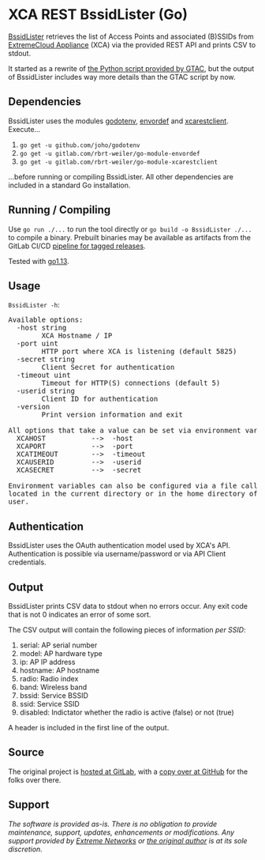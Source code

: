 # XCA REST BssidLister (Go)

[BssidLister](BssidLister.go?raw=true) retrieves the list of Access Points and associated (B)SSIDs from [ExtremeCloud Appliance](https://www.extremenetworks.com/product/extremecloud-appliance/) (XCA) via the provided REST API and prints CSV to stdout.

It started as a rewrite of [the Python script provided by GTAC](https://extremeportal.force.com/ExtrArticleDetail?an=000077243&q=How-can-I-retrieve-a-list-of-BSSIDs-from-an-XCA-controller-using-the-REST-API), but the output of BssidLister includes way more details than the GTAC script by now.

## Dependencies

BssidLister uses the modules [godotenv](https://github.com/joho/godotenv), [envordef](https://gitlab.com/rbrt-weiler/go-module-envordef) and [xcarestclient](https://gitlab.com/rbrt-weiler/go-module-xcarestclient). Execute...

1. `go get -u github.com/joho/godotenv`
1. `go get -u gitlab.com/rbrt-weiler/go-module-envordef`
1. `go get -u gitlab.com/rbrt-weiler/go-module-xcarestclient`

...before running or compiling BssidLister. All other dependencies are included in a standard Go installation.

## Running / Compiling

Use `go run ./...` to run the tool directly or `go build -o BssidLister ./...` to compile a binary. Prebuilt binaries may be available as artifacts from the GitLab CI/CD [pipeline for tagged releases](https://gitlab.com/rbrt-weiler/xca-rest-bssidlister-go/pipelines?scope=tags).

Tested with [go1.13](https://golang.org/doc/go1.13).

## Usage

`BssidLister -h`:

<pre>
Available options:
  -host string
    	XCA Hostname / IP
  -port uint
    	HTTP port where XCA is listening (default 5825)
  -secret string
    	Client Secret for authentication
  -timeout uint
    	Timeout for HTTP(S) connections (default 5)
  -userid string
    	Client ID for authentication
  -version
    	Print version information and exit

All options that take a value can be set via environment variables:
  XCAHOST           -->  -host
  XCAPORT           -->  -port
  XCATIMEOUT        -->  -timeout
  XCAUSERID         -->  -userid
  XCASECRET         -->  -secret

Environment variables can also be configured via a file called .xcaenv,
located in the current directory or in the home directory of the current
user.
</pre>

## Authentication

BssidLister uses the OAuth authentication model used by XCA's API. Authentication is possible via username/password or via API Client credentials.

## Output

BssidLister prints CSV data to stdout when no errors occur. Any exit code that is not 0 indicates an error of some sort.

The CSV output will contain the following pieces of information _per SSID_:

1. serial: AP serial number
1. model: AP hardware type
1. ip: AP IP address
1. hostname: AP hostname
1. radio: Radio index
1. band: Wireless band
1. bssid: Service BSSID
1. ssid: Service SSID
1. disabled: Indictator whether the radio is active (false) or not (true)

A header is included in the first line of the output.

## Source

The original project is [hosted at GitLab](https://gitlab.com/rbrt-weiler/xca-rest-bssidlister-go), with a [copy over at GitHub](https://github.com/rbrt-weiler/xca-rest-bssidlister-go) for the folks over there.

## Support

_The software is provided as-is. There is no obligation to provide maintenance, support, updates, enhancements or modifications. Any support provided by [Extreme Networks](http://www.extremenetworks.com/) or [the original author](https://robert.weiler.one/) is at its sole discretion._

